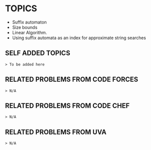 # TOPICS
- Suffix automaton
- Size bounds
- Linear Algorithm.
- Using suffix automata as an index for approximate string searches

## SELF ADDED TOPICS

    > To be added here

## RELATED PROBLEMS FROM CODE FORCES

    > N/A

## RELATED PROBLEMS FROM CODE CHEF

    > N/A

## RELATED PROBLEMS FROM UVA

    > N/A